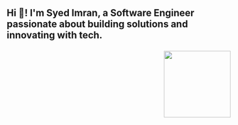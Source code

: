 <h2 align="left">Hi 👋! I'm Syed Imran, a Software Engineer passionate about building solutions and innovating with tech.</h2>

###

<img align="right" height="150" src="https://i.pinimg.com/originals/68/33/8f/68338f7c63fa408acc8df33f349cdedd.gif"  />

###




###
